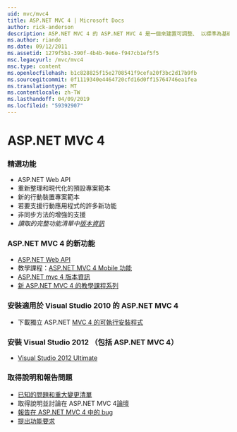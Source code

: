 ```yaml
---
uid: mvc/mvc4
title: ASP.NET MVC 4 | Microsoft Docs
author: rick-anderson
description: ASP.NET MVC 4 的 ASP.NET MVC 4 是一個來建置可調整、 以標準為基礎的 web 應用程式，使用堅實的設計模式和威力 AS....
ms.author: riande
ms.date: 09/12/2011
ms.assetid: 1279f5b1-390f-4b4b-9e6e-f947cb1ef5f5
msc.legacyurl: /mvc/mvc4
msc.type: content
ms.openlocfilehash: b1c828825f15e2708541f9cefa20f3bc2d17b9fb
ms.sourcegitcommit: 0f1119340e4464720cfd16d0ff15764746ea1fea
ms.translationtype: MT
ms.contentlocale: zh-TW
ms.lasthandoff: 04/09/2019
ms.locfileid: "59392907"
---
```

# <a name="aspnet-mvc-4"></a>ASP.NET MVC 4

### <a name="top-features"></a>精選功能

- ASP.NET Web API
- 重新整理和現代化的預設專案範本
- 新的行動裝置專案範本
- 若要支援行動應用程式的許多新功能
- 非同步方法的增強的支援
- *讀取的完整功能清單中[版本資訊](../whitepapers/mvc4-release-notes.md)*


### <a name="whats-new-in-aspnet-mvc-4"></a>ASP.NET MVC 4 的新功能

- [ASP.NET Web API](../web-api/index.md)
- 教學課程：[ASP.NET MVC 4 Mobile 功能](overview/older-versions/aspnet-mvc-4-mobile-features.md)
- [ASP.NET mvc 4 版本資訊](../whitepapers/mvc4-release-notes.md)
- [新 ASP.NET MVC 4 的教學課程系列](overview/older-versions/getting-started-with-aspnet-mvc4/intro-to-aspnet-mvc-4.md)


### <a name="install-aspnet-mvc-4-for-visual-studio-2010"></a>安裝適用於 Visual Studio 2010 的 ASP.NET MVC 4

- 下載獨立 ASP.NET [MVC 4 的可執行安裝程式](https://www.microsoft.com/download/details.aspx?id=30683)


### <a name="install-visual-studio-2012-includes-aspnet-mvc-4"></a>安裝 Visual Studio 2012 （包括 ASP.NET MVC 4）

- [Visual Studio 2012 Ultimate](https://go.microsoft.com/fwlink/?linkid=247148)


### <a name="getting-help-and-reporting-issues"></a>取得說明和報告問題

- [已知的問題和重大變更清單](../whitepapers/mvc4-release-notes.md#_Toc303253815)
- 取得說明並討論在 ASP.NET MVC 4[論壇](https://forums.asp.net/1146.aspx)
- [報告在 ASP.NET MVC 4 中的 bug](https://github.com/aspnet/AspNetWebStack/issues)
- [提出功能要求](http://aspnet.uservoice.com/forums/41201-asp-net-mvc)
